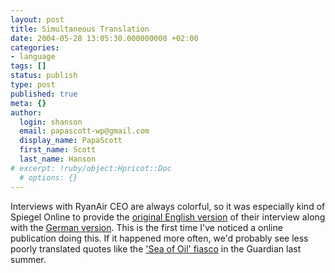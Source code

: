 ```yaml
---
layout: post
title: Simultaneous Translation
date: 2004-05-28 13:05:30.000000000 +02:00
categories:
- language
tags: []
status: publish
type: post
published: true
meta: {}
author:
  login: shanson
  email: papascott-wp@gmail.com
  display_name: PapaScott
  first_name: Scott
  last_name: Hanson
# excerpt: !ruby/object:Hpricot::Doc
  # options: {}
---
```

<p>Interviews with RyanAir CEO are always colorful, so it was especially kind of Spiegel Online to provide the <a title="O'Leary Interview (English Original): 'The next big thing - eliminating check-in baggage' - Wirtschaft - SPIEGEL ONLINE" href="http://www.spiegel.de/wirtschaft/0,1518,301722,00.html">original English version</a> of their interview along with the <a title="Ryanair-Chef O'Leary im Interview: 'Wenn der Flug voller Männer ist - Pornos!' - Wirtschaft - SPIEGEL ONLINE" href="http://www.spiegel.de/wirtschaft/0,1518,301717,00.html">German version</a>. This is the first time I've noticed a online publication doing this. If it happened more often, we'd probably see less poorly translated quotes like the <a title="Transblawg: Sea of oil / Meer von Öl" href="http://www.margaret-marks.com/Transblawg/archives/000105.html">'Sea of Oil' fiasco</a> in the Guardian last summer.</p>
